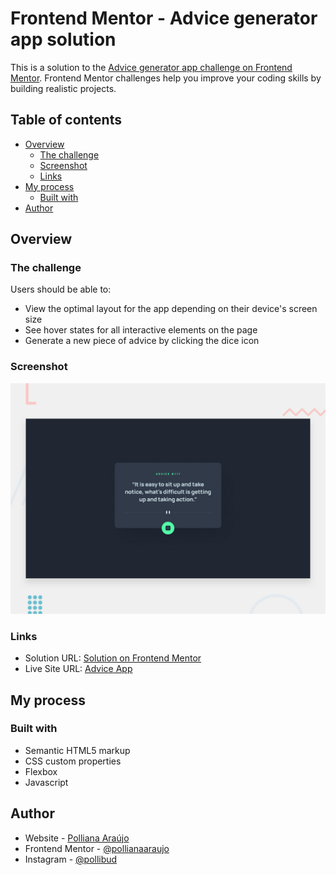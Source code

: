 # Frontend Mentor - Advice generator app solution

This is a solution to the [Advice generator app challenge on Frontend Mentor](https://www.frontendmentor.io/challenges/advice-generator-app-QdUG-13db). Frontend Mentor challenges help you improve your coding skills by building realistic projects.

## Table of contents

- [Overview](#overview)
  - [The challenge](#the-challenge)
  - [Screenshot](#screenshot)
  - [Links](#links)
- [My process](#my-process)
  - [Built with](#built-with)
- [Author](#author)

## Overview

### The challenge

Users should be able to:

- View the optimal layout for the app depending on their device's screen size
- See hover states for all interactive elements on the page
- Generate a new piece of advice by clicking the dice icon

### Screenshot

![](./screenshot.jpg)

### Links

- Solution URL: [Solution on Frontend Mentor](https://your-solution-url.com)
- Live Site URL: [Advice App](https://hungry-mahavira-88c2c1.netlify.app/)

## My process

### Built with

- Semantic HTML5 markup
- CSS custom properties
- Flexbox
- Javascript

## Author

- Website - [Polliana Araújo](https://pollianaaraujo.com)
- Frontend Mentor - [@pollianaaraujo](https://www.frontendmentor.io/profile/pollianaaraujo)
- Instagram - [@pollibud](https://instagram.com/pollibud)
